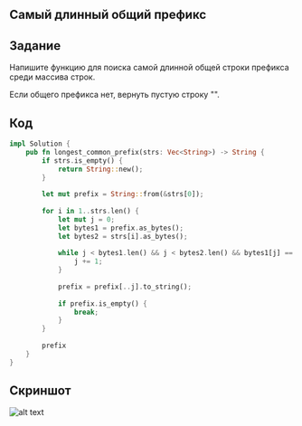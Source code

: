 ## Самый длинный общий префикс
## Задание
Напишите функцию для поиска самой длинной общей строки префикса среди массива строк.

Если общего префикса нет, вернуть пустую строку "".
## Код
``` rust
impl Solution {
    pub fn longest_common_prefix(strs: Vec<String>) -> String {
        if strs.is_empty() {
            return String::new();
        }
        
        let mut prefix = String::from(&strs[0]);
        
        for i in 1..strs.len() {
            let mut j = 0;
            let bytes1 = prefix.as_bytes();
            let bytes2 = strs[i].as_bytes();
            
            while j < bytes1.len() && j < bytes2.len() && bytes1[j] == bytes2[j] {
                j += 1;
            }
            
            prefix = prefix[..j].to_string();
            
            if prefix.is_empty() {
                break;
            }
        }
        
        prefix
    }
}
```
## Скриншот
![alt text](https://github.com/Vladiiimir8/plyaskin_20421/blob/main/rust/zadanie%201/zadanie%201.4/screen4.png?raw=true)